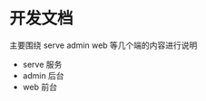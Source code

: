 # 开发文档

主要围绕 serve admin web 等几个端的内容进行说明


- serve 服务<Badge type="danger" text="开发中" />
- admin 后台<Badge type="danger" text="开发中" />
- web 前台<Badge type="info" text="暂无" />